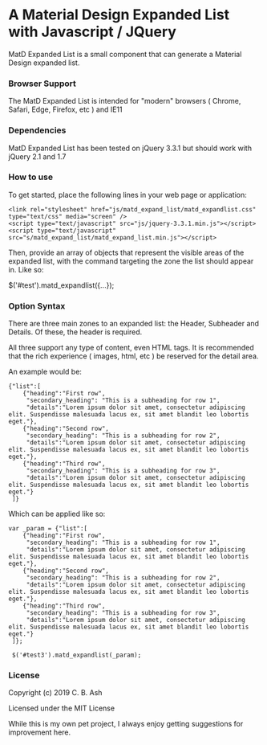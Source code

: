 # A Material Design Expanded List with Javascript / JQuery

MatD Expanded List is a small component that can generate a Material Design expanded list.

### Browser Support

The MatD Expanded List is intended for "modern" browsers ( Chrome, Safari, Edge, Firefox, etc ) and IE11

### Dependencies

MatD Expanded List has been tested on jQuery 3.3.1 but should work with jQuery 2.1 and 1.7

### How to use

To get started, place the following lines in your web page or application:

    <link rel="stylesheet" href="js/matd_expand_list/matd_expandlist.css" type="text/css" media="screen" />
	<script type="text/javascript" src="js/jquery-3.3.1.min.js"></script>
	<script type="text/javascript" src="s/matd_expand_list/matd_expand_list.min.js"></script>

Then, provide an array of objects that represent the visible areas of the expanded list, with the command targeting the zone the list should appear in. Like so:

$('#test').matd_expandlist({...});

### Option Syntax

There are three main zones to an expanded list: the Header, Subheader and Details. Of these, the header is required.

All three support any type of content, even HTML tags. It is recommended that the rich experience ( images, html, etc ) be reserved for the detail area.

An example would be:

    {"list":[
		{"heading":"First row",
	 	 "secondary_heading": "This is a subheading for row 1",
		 "details":"Lorem ipsum dolor sit amet, consectetur adipiscing elit. Suspendisse malesuada lacus ex, sit amet blandit leo lobortis eget."},
		{"heading":"Second row",
		 "secondary_heading": "This is a subheading for row 2",
   		 "details":"Lorem ipsum dolor sit amet, consectetur adipiscing elit. Suspendisse malesuada lacus ex, sit amet blandit leo lobortis eget."},
   		{"heading":"Third row",
   		 "secondary_heading": "This is a subheading for row 3",
  	 	 "details":"Lorem ipsum dolor sit amet, consectetur adipiscing elit. Suspendisse malesuada lacus ex, sit amet blandit leo lobortis eget."} 	 
	 ]}

Which can be applied like so:

    var _param = {"list":[
		{"heading":"First row",
	 	 "secondary_heading": "This is a subheading for row 1",
		 "details":"Lorem ipsum dolor sit amet, consectetur adipiscing elit. Suspendisse malesuada lacus ex, sit amet blandit leo lobortis eget."},
		{"heading":"Second row",
		 "secondary_heading": "This is a subheading for row 2",
   		 "details":"Lorem ipsum dolor sit amet, consectetur adipiscing elit. Suspendisse malesuada lacus ex, sit amet blandit leo lobortis eget."},
   		{"heading":"Third row",
   		 "secondary_heading": "This is a subheading for row 3",
  	 	 "details":"Lorem ipsum dolor sit amet, consectetur adipiscing elit. Suspendisse malesuada lacus ex, sit amet blandit leo lobortis eget."} 	 
	 ]};

     $('#test3').matd_expandlist(_param);

### License

Copyright (c) 2019 C. B. Ash

Licensed under the MIT License

While this is my own pet project, I always enjoy getting suggestions for improvement here.
